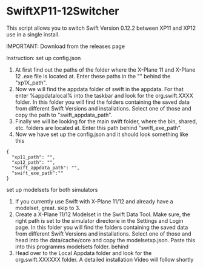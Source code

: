 # SwiftXP11-12Switcher
This script allows you to switch Swift Version 0.12.2 between XP11 and XP12 use in a single install.

IMPORTANT: Download from the releases page

Instruction:
set up config.json
1. At first find out the paths of the folder where the X-Plane 11 and X-Plane 12 .exe file is located at. Enter these paths in the "" behind the "xp1X_path".
2. Now we will find the appdata folder of swift in the appdata. For that enter %appdatalocal% into the taskbar and look for the org.swift.XXXX folder. In this folder you will find the folders containing the saved data from different Swift Versions and installations. Select one of those and copy the path to "swift_appdata_path".
3. Finally we will be looking for the main swift folder, where the bin, shared, etc. folders are located at. Enter this path behind "swift_exe_path".
4. Now we have set up the config.json and it should look something like this 
  ```
  {
    "xp11_path": "",
    "xp12_path": "",
    "swift_appdata_path": "",
    "swift_exe_path":""
  }
  ```
  
set up modelsets for both simulators
1. If you currently use Swift with X-Plane 11/12 and already have a modelset, great. skip to 3.
2. Create a X-Plane 11/12 Modelset in the Swift Data Tool. Make sure, the right path is set to the simulator directorie in the Settings and Login page. In this folder you will find the folders containing the saved data from different Swift Versions and installations. Select one of those and head into the data/cache/core and copy the modelsetxp.json. Paste this into this programms modelsets folder. behind 
3. Head over to the Local Appdata folder and look for the org.swift.XXXXXX folder. 
A detailed installation Video will follow shortly
